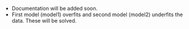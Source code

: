 - Documentation will be added soon.
- First model (model1) overfits and second model (model2) underfits the data. These will be solved.
